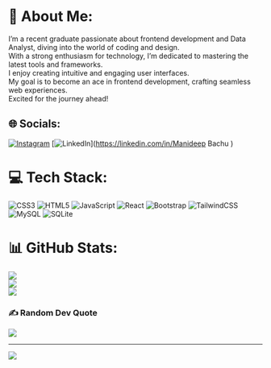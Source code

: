 # 💫 About Me:
I’m a recent graduate passionate about frontend development and Data Analyst, diving into the world of coding and design.<br>With a strong enthusiasm for technology, I’m dedicated to mastering the latest tools and frameworks.<br> I enjoy creating intuitive and engaging user interfaces.<br> My goal is to become an ace in frontend development, crafting seamless web experiences.<br> Excited for the journey ahead!


## 🌐 Socials:
[![Instagram](https://img.shields.io/badge/Instagram-%23E4405F.svg?logo=Instagram&logoColor=white)](https://instagram.com/mani_0_4) [![LinkedIn](https://img.shields.io/badge/LinkedIn-%230077B5.svg?logo=linkedin&logoColor=white)](https://linkedin.com/in/Manideep Bachu ) 

# 💻 Tech Stack:
![CSS3](https://img.shields.io/badge/css3-%231572B6.svg?style=for-the-badge&logo=css3&logoColor=white) ![HTML5](https://img.shields.io/badge/html5-%23E34F26.svg?style=for-the-badge&logo=html5&logoColor=white) ![JavaScript](https://img.shields.io/badge/javascript-%23323330.svg?style=for-the-badge&logo=javascript&logoColor=%23F7DF1E) ![React](https://img.shields.io/badge/react-%2320232a.svg?style=for-the-badge&logo=react&logoColor=%2361DAFB) ![Bootstrap](https://img.shields.io/badge/bootstrap-%238511FA.svg?style=for-the-badge&logo=bootstrap&logoColor=white) ![TailwindCSS](https://img.shields.io/badge/tailwindcss-%2338B2AC.svg?style=for-the-badge&logo=tailwind-css&logoColor=white) ![MySQL](https://img.shields.io/badge/mysql-4479A1.svg?style=for-the-badge&logo=mysql&logoColor=white) ![SQLite](https://img.shields.io/badge/sqlite-%2307405e.svg?style=for-the-badge&logo=sqlite&logoColor=white)
# 📊 GitHub Stats:
![](https://github-readme-stats.vercel.app/api?username=isunny4&theme=dark&hide_border=false&include_all_commits=false&count_private=false)<br/>
![](https://github-readme-streak-stats.herokuapp.com/?user=isunny4&theme=dark&hide_border=false)<br/>
![](https://github-readme-stats.vercel.app/api/top-langs/?username=isunny4&theme=dark&hide_border=false&include_all_commits=false&count_private=false&layout=compact)

### ✍️ Random Dev Quote
![](https://quotes-github-readme.vercel.app/api?type=vetical&theme=gruvbox)

---
[![](https://visitcount.itsvg.in/api?id=isunny4&icon=0&color=0)](https://visitcount.itsvg.in)

<!-- Proudly created with GPRM ( https://gprm.itsvg.in ) -->
